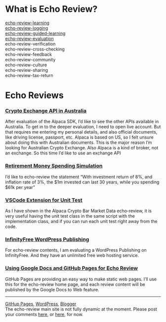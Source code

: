 
# What is Echo Review?
[echo-review-learning](https://docs.google.com/document/d/e/2PACX-1vT3XmPU6_6sVhs-OJdU31uEXHULB6Q0THjeCuIE960bZsoL6LQf3gzV2G0a5CC3laNz_x9-dtYFtJrG/pub)  
[echo-review-logging](https://docs.google.com/document/d/e/2PACX-1vQFA7rh2KKPP4oRsuAEwllhc1HveBz_Lgmv1o_0QrgdJie2uf1yu3SZXJNe7sFOoIzCoEDa8ZXz6xPC/pub)  
[echo-review-guided-learning](https://docs.google.com/document/d/e/2PACX-1vRFHzBfHa-lZY0_WSHCMP3gc6i6WnucLL_4aFFPcR5a_K19mXyby4BmpDfpoxwpjzRXxxnIn58CP9_x/pub)  
[echo-review-evaluation](echo-review-evaluation.md)  
echo-review-verification  
echo-review-cross-checking  
echo-review-feedback  
echo-review-community  
echo-review-culture  
echo-review-sharing  
echo-review-tax-return  

# Echo Reviews

### [Crypto Exchange API in Australia](https://docs.google.com/document/d/e/2PACX-1vT2OWT2km43mUTpmIXZ5ouVKNTmKR42Bqo8JMY6JvuX4BosMKBu156sD-haQAI4urvvnd5Of6aYkcdy/pub)
After evaluation of the Alpaca SDK, I’d like to see the other APIs available in Australia. To get in to the deeper evaluation, I need to open live account. But that requires me entering my personal details, and also official documents, like driving license, passport, etc. Alpaca is based on US, so I felt unsure about doing this with Australian documents. This is the major reason I’m looking for Australian Crypto Exchange. Also Alpaca is a kind of broker, not an exchange. So this time I’d like to use an exchange API


### [Retirement Money Spending Simulation](https://docs.google.com/document/d/e/2PACX-1vSCoJ6lVJEBrWnhhnrF-16-wzdbKJ0LziqYdtx_b1l-zeaTwBPYPNUqUwKiYRdVoaN4M39YV0bZ-6nv/pub)
I’d like to echo-review the statement “With investment return of 8%, and inflation rate of 3%, the $1m invested can last 30 years, while you spending $61k per year”

### [VSCode Extension for Unit Test](https://docs.google.com/document/d/e/2PACX-1vQDoSAk7cFIkyfUVZ-vzg4MB0Fax_XKz_f2yOcyW_PJ3lB95XqxGCdtX4uObwgwmTcmGcvo_1wHutW8/pub)
As I have shown in the Alpaca Crypto Bar Market Data echo-review, it is very useful having the unit test class in the same script with the implementation class, and if you can run each unit test right away from the code.

### [InfinityFree WordPress Publishing](https://docs.google.com/document/d/e/2PACX-1vStF8kLlgj0SeDV53oVXHiBDX67xv2waptEhepkH7C15izunJd10OV8s9mrTr-M7YVa4m_xHzZh6US2/pub)
For echo-review contents, I am evaluating a WordPress Publishing on InfinityFree. And they have an unlimited free web hosting service.

### [Using Google Docs and GitHub Pages for Echo Review](https://docs.google.com/document/d/e/2PACX-1vRmkWbMAaz_aHAcn-63dwsrTFuEzq7jbCoOzm1Xq9u3uioUhSdJfPYZw5jWU__U1gNd9gD0V1p-e7c6/pub)
GitHub Pages are providing an easy way to make static web pages. I’ll use this for the echo-review home page, and each review content will be published by the Google Docs to Web feature.

---
[GitHup Pages](https://echo-review.com/),
[WordPress](https://echo-review.free.nf),
[Blogger](https://echo-review-learning.blogspot.com/)  
The echo-review main site is not fully dynamic at the moment. Please post your comments [here](http://echo-review.free.nf/2025/09/07/post-your-comments-here/), or [here](https://echo-review-learning.blogspot.com/2025/09/post-your-comments-here.html), for now.
